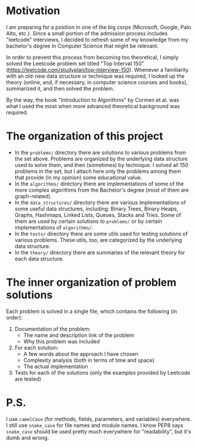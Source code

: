 Motivation
==========
I am preparing for a position in one of the big corps (Microsoft, Google, Palo Alto, etc.). Since a small portion of the admission process 
includes "leetcode" interviews, I decided to refresh some of my knowledge from my bachelor's degree in Computer Science that might be relevant.

In order to prevent this process from becoming too theoretical, I simply solved the Leetcode problem set titled "Top Interval 150" 
(https://leetcode.com/studyplan/top-interview-150). Whenever a familiarity with an old-new data structure or technique was required, I looked up the 
theory (online, and, if necessary, in computer science courses and books), summarized it, and then solved the problem.

By the way, the book "Introduction to Algorithms" by Cormen et al. was what I used the most when more advanced theoretical background was required.


The organization of this project
================================
- In the `problems/` directory there are solutions to various problems from the set above. Problems are organized by the underlying data structure 
used to solve them, and then (sometimes) by technique. I solved all 150 problems in the set, but I attach here only the problems among them that 
  provide (in my opinion) some educational value.
- In the `algorithms/` directory there are implementations of some of the more complex algorithms from the Bachelor's degree (most of them are 
graph-related).
- In the `data_structures/` directory there are various implementations of some useful data structures, including: Binary Trees, Binary Heaps, 
  Graphs, Hashmaps, Linked Lists, Queues, Stacks and Tries. Some of them are used by certain solutions to `problems/` or by certain 
  implementations of `algorithms/`.
- In the `tests/` directory there are some utils used for testing solutions of various problems. These utils, too, are categorized by the 
underlying data structure.
- In the `theory/` directory there are summaries of the relevant theory for each data structure.


The inner organization of problem solutions
============================================
Each problem is solved in a single file, which contains the following (in order):
1. Documentation of the problem:
    - The name and description link of the problem
    - Why this problem was included
2. For each solution:
    - A few words about the approach I have chosen
    - Complexity analysis (both in terms of time and space)
    - The actual implementation
3. Tests for each of the solutions (only the examples provided by Leetcode are tested)

P.S.
====
I use `camelCase` (for methods, fields, parameters, and variables) everywhere. I still use `snake_case` for file names and module names.
I know PEP8 says `snake_case` should be used pretty much everywhere for "readability", but it's dumb and wrong.
